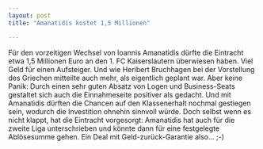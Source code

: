 ```yaml
---
layout: post
title: "Amanatidis kostet 1,5 Millionen"

---
```


Für den vorzeitigen Wechsel von Ioannis Amanatidis dürfte die Eintracht etwa 1,5 Millionen Euro an den 1. FC Kaiserslautern überwiesen haben. Viel Geld für einen Aufsteiger. Und wie Heribert Bruchhagen bei der Vorstellung des Griechen mitteilte auch mehr, als eigentlich geplant war. Aber keine Panik: Durch einen sehr guten Absatz von Logen und Business-Seats gestaltet sich auch die Einnahmeseite positiver als gedacht. Und mit Amanatidis dürften die Chancen auf den Klassenerhalt nochmal gestiegen sein, wodurch die Investition ohnehin sinnvoll würde. Doch selbst wenn es nicht klappt, hat die Eintracht vorgesorgt: Amanatidis hat auch für die zweite Liga unterschrieben und könnte dann für eine festgelegte Ablösesumme gehen. Ein Deal mit Geld-zurück-Garantie also... ;-)



